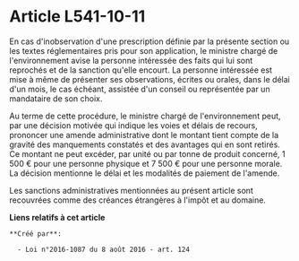 # Article L541-10-11

En cas d'inobservation d'une prescription définie par la présente section ou les textes réglementaires pris pour son
application, le ministre chargé de l'environnement avise la personne intéressée des faits qui lui sont reprochés et de la
sanction qu'elle encourt. La personne intéressée est mise à même de présenter ses observations, écrites ou orales, dans le
délai d'un mois, le cas échéant, assistée d'un conseil ou représentée par un mandataire de son choix. 

Au terme de cette procédure, le ministre chargé de l'environnement peut, par une décision motivée qui indique les voies et
délais de recours, prononcer une amende administrative dont le montant tient compte de la gravité des manquements constatés
et des avantages qui en sont retirés. Ce montant ne peut excéder, par unité ou par tonne de produit concerné, 1 500 € pour
une personne physique et 7 500 € pour une personne morale. La décision mentionne le délai et les modalités de paiement de
l'amende. 

Les sanctions administratives mentionnées au présent article sont recouvrées comme des créances étrangères à l'impôt et au
domaine.

**Liens relatifs à cet article**

	**Créé par**:

	  - Loi n°2016-1087 du 8 août 2016 - art. 124
